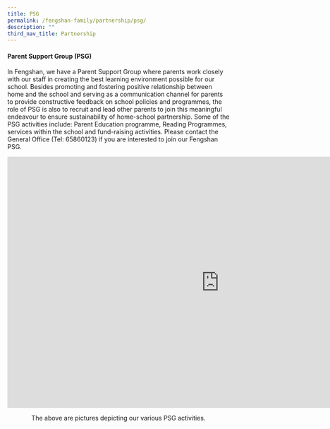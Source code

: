 ```yaml
---
title: PSG
permalink: /fengshan-family/partnership/psg/
description: ""
third_nav_title: Partnership
---
```

<h4><strong>Parent Support Group (PSG)</strong></h4>
<p>In Fengshan, we have a Parent Support Group where parents work closely with our staff in creating the best learning environment possible for our school. Besides promoting and fostering positive relationship between home and the school and serving as a communication channel for parents to provide constructive feedback on school policies and programmes, the role of PSG is also to recruit and lead other parents to join this meaningful endeavour to ensure sustainability of home-school partnership. Some of the PSG activities include: Parent Education programme, Reading Programmes, services within the school and fund-raising activities.&nbsp;Please contact the General Office (Tel: 65860123) if you are interested to join our Fengshan PSG.</p>
<iframe src="https://docs.google.com/presentation/d/e/2PACX-1vSFnzKxOrcOXWkpFpqDrMb_ffJNiRcbZ8DRUCeTvatUk7B0PNgcqBQsKdNf7R1Zk6MQVCHjgAJIyH-J/embed?start=false&loop=false&delayms=10000" frameborder="0" width="960" height="569" allowfullscreen="true"></iframe>

<p style="text-align: center;">The above are pictures depicting our various PSG activities.</p>